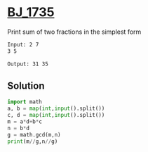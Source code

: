 # [BJ_1735](https://acmicpc.net/problem/1735)

Print sum of two fractions in the simplest form

```txt
Input: 2 7
3 5

Output: 31 35
```

## Solution

```py
import math
a, b = map(int,input().split())
c, d = map(int,input().split())
m = a*d+b*c
n = b*d
g = math.gcd(m,n)
print(m//g,n//g)
```
